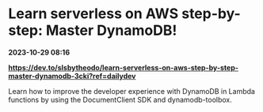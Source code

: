 # Learn serverless on AWS step-by-step: Master DynamoDB!

**2023-10-29 08:16**

**https://dev.to/slsbytheodo/learn-serverless-on-aws-step-by-step-master-dynamodb-3cki?ref=dailydev**

Learn how to improve the developer experience with DynamoDB in Lambda functions by using the DocumentClient SDK and dynamodb-toolbox.